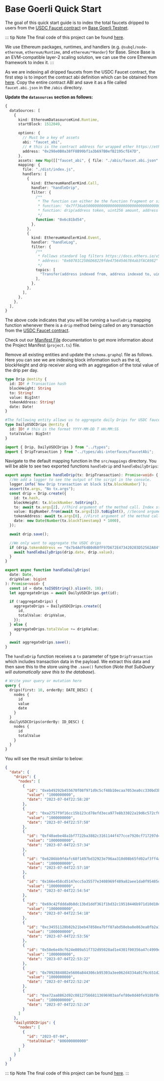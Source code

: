 # Base Goerli Quick Start

The goal of this quick start guide is to index the total faucets dripped to users from the [USDC Faucet contract](https://goerli.basescan.org/address/0x298e0b0a38ff8b99bf1a3b697b0efb2195cfe47d) on [Base Goerli Testnet](https://docs.base.org/using-base/).

<!-- @include: ../snippets/evm-quickstart-reference.md -->

::: tip Note
The final code of this project can be found [here](https://github.com/subquery/ethereum-subql-starter/tree/main/Base/base-goerli-faucet).

<!-- @include: ../snippets/evm-manifest-intro.md#level2 -->

We use Ethereum packages, runtimes, and handlers (e.g. `@subql/node-ethereum`, `ethereum/Runtime`, and `ethereum/*Hander`) for Base. Since Base is an EVM-compatible layer-2 scaling solution, we can use the core Ethereum framework to index it.
:::

As we are indexing all dripped faucets from the USDC Faucet contract, the first step is to import the contract abi definition which can be obtained from [here](https://goerli.basescan.org/address/0x298e0b0a38ff8b99bf1a3b697b0efb2195cfe47d). Copy the entire contract ABI and save it as a file called `faucet.abi.json` in the `/abis` directory.

**Update the `datasources` section as follows:**

```ts
{
  dataSources: [
    {
      kind: EthereumDatasourceKind.Runtime,
      startBlock: 1512049,

      options: {
        // Must be a key of assets
        abi: "faucet_abi",
        // # this is the contract address for wrapped ether https://etherscan.io/address/0xc02aaa39b223fe8d0a0e5c4f27ead9083c756cc2
        address: "0x298e0B0a38fF8B99bf1a3b697B0efB2195cfE47D",
      },
      assets: new Map([["faucet_abi", { file: "./abis/faucet.abi.json" }]]),
      mapping: {
        file: "./dist/index.js",
        handlers: [
          {
            kind: EthereumHandlerKind.Call,
            handler: "handleDrip",
            filter: {
              /**
               * The function can either be the function fragment or signature
               * function: '0x7ff36ab500000000000000000000000000000000000000000000000000000000'
               * function: drip(address token, uint256 amount, address receiver)
               */
              function: "0x6c81bd54",
            },
          },
          {
            kind: EthereumHandlerKind.Event,
            handler: "handleLog",
            filter: {
              /**
               * Follows standard log filters https://docs.ethers.io/v5/concepts/events/
               * address: "0x60781C2586D68229fde47564546784ab3fACA982"
               */
              topics: [
                "Transfer(address indexed from, address indexed to, uint256 amount)",
              ],
            },
          },
        ],
      },
    },
  ],
}
```

The above code indicates that you will be running a `handleDrip` mapping function whenever there is a `drip` method being called on any transaction from the [USDC Faucet contract](https://goerli.basescan.org/address/0x298e0b0a38ff8b99bf1a3b697b0efb2195cfe47d).

Check out our [Manifest File](../../build/manifest/ethereum.md) documentation to get more information about the Project Manifest (`project.ts`) file.

<!-- @include: ../snippets/ethereum-manifest-note.md -->

<!-- @include: ../snippets/schema-intro-level2.md -->

Remove all existing entities and update the `schema.graphql` file as follows. Here you can see we are indexing block information such as the id, blockHeight and drip receiver along with an aggregation of the total value of the drip per day.

```graphql
type Drip @entity {
  id: ID! # Transaction hash
  blockHeight: String
  to: String!
  value: BigInt!
  tokenAddress: String!
  date: Date!
}

#The following entity allows us to aggregate daily Drips for USDC faucet only. As of JulY 4th, this contract only drips USDC faucet anyway.
type DailyUSDCDrips @entity {
  id: ID! # this is the format YYYY-MM-DD T HH:MM:SS
  totalValue: BigInt!
}
```

<!-- @include: ../snippets/note-on-entity-relationships.md -->

<!-- @include: ../snippets/evm-codegen.md -->

```ts
import { Drip, DailyUSDCDrips } from "../types";
import { DripTransaction } from "../types/abi-interfaces/FaucetAbi";
```

<!-- @include: ../snippets/schema-note.md -->

<!-- @include: ../snippets/mapping-intro-level2.md -->

Navigate to the default mapping function in the `src/mappings` directory. You will be able to see two exported functions `handleDrip` and `handleDailyDrips`:

```ts
export async function handleDrip(tx: DripTransaction): Promise<void> {
  //We add a logger to see the output of the script in the console.
  logger.info(`New Drip transaction at block ${tx.blockNumber}`);
  assert(tx.args, "No tx.args");
  const drip = Drip.create({
    id: tx.hash,
    blockHeight: tx.blockNumber.toString(),
    to: await tx.args[2], //Third argument of the method call. Index starts at 0.
    value: BigNumber.from(await tx.args[1]).toBigInt(), //Second argument of the method call. Index starts at 0.
    tokenAddress: await tx.args[0], //First argument of the method call. Index starts at 0.
    date: new Date(Number(tx.blockTimestamp) * 1000),
  });

  await drip.save();

  //We only want to aggregate the USDC drips
  if (drip.tokenAddress == "0x7b4Adf64B0d60fF97D672E473420203D52562A84") {
    await handleDailyDrips(drip.date, drip.value);
  }
}

export async function handleDailyDrips(
  date: Date,
  dripValue: bigint
): Promise<void> {
  const id = date.toISOString().slice(0, 10);
  let aggregateDrips = await DailyUSDCDrips.get(id);

  if (!aggregateDrips) {
    aggregateDrips = DailyUSDCDrips.create({
      id,
      totalValue: dripValue,
    });
  } else {
    aggregateDrips.totalValue += dripValue;
  }

  await aggregateDrips.save();
}
```

The `handleDrip` function receives a `tx` parameter of type `DripTransaction` which includes transaction data in the payload. We extract this data and then save this to the store using the `.save()` function (_Note that SubQuery will automatically save this to the database_).

<!-- @include: ../snippets/ethereum-mapping-note.md -->

<!-- @include: ../snippets/build.md -->

<!-- @include: ../snippets/run-locally.md -->

<!-- @include: ../snippets/query-intro.md -->

```graphql
# Write your query or mutation here
query {
  drips(first: 10, orderBy: DATE_DESC) {
    nodes {
      id
      value
      date
    }
  }
  dailyUSDCDrips(orderBy: ID_DESC) {
    nodes {
      id
      totalValue
    }
  }
}
```

You will see the result similar to below:

```json
{
  "data": {
    "drips": {
      "nodes": [
        {
          "id": "0xeb49292b455670f08f971d9c5cf48b10ecaa7053ea0cc330bd3be58f18586524",
          "value": "1000000000",
          "date": "2023-07-04T22:58:20"
        },
        {
          "id": "0xa2757f9f16cc15b123cd78efd3eca977e8b33022a19d6c572cf09d6ef75b481e",
          "value": "1000000000",
          "date": "2023-07-04T22:57:58"
        },
        {
          "id": "0xf40aebe48a1bf7722ba3882c3161144f477cce7920cf717297d4e3ccbb811fa7",
          "value": "1000000000",
          "date": "2023-07-04T22:57:34"
        },
        {
          "id": "0x6286bb9fdafc68f1497bd32923e796aa310d08b65fd02af3ff4a5b8a20fb4062",
          "value": "1000000000",
          "date": "2023-07-04T22:57:10"
        },
        {
          "id": "0x166e458cd5147ecc5a35577e3408969f489a82aee1da0f95485d1f9377927dcc",
          "value": "1000000000",
          "date": "2023-07-04T22:54:54"
        },
        {
          "id": "0x69c42fddda0b8dc13bd1ddf361f1bd32c19518446b971d10d10d3aa7c725b603",
          "value": "1000000000",
          "date": "2023-07-04T22:54:18"
        },
        {
          "id": "0xc34551128b82b21beb47858ea7bff87abd58eba8e863ea0fb2a1e8220977b8c6",
          "value": "1000000000",
          "date": "2023-07-04T22:53:56"
        },
        {
          "id": "0x58e6e49cf624e809a51f732d95028ad1e4301f00356a47c4999e1df1226ebb48",
          "value": "1000000000",
          "date": "2023-07-04T22:53:22"
        },
        {
          "id": "0x7092884802e5600a844306cb95303a3ee062d4334a01f6c651d29e692cb636d7",
          "value": "1000000000",
          "date": "2023-07-04T22:52:24"
        },
        {
          "id": "0xe72aa8862d92c081275668113696903aafef80e0d40fe918bf0d289c603d906b",
          "value": "1000000000",
          "date": "2023-07-04T22:52:24"
        }
      ]
    },
    "dailyUSDCDrips": {
      "nodes": [
        {
          "id": "2023-07-04",
          "totalValue": "806000000000"
        }
      ]
    }
  }
}
```

::: tip Note
The final code of this project can be found [here](https://github.com/subquery/ethereum-subql-starter/tree/main/Base/base-goerli-faucet).
:::

<!-- @include: ../snippets/whats-next.md -->

